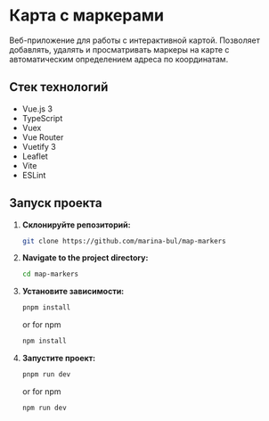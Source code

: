 # Карта с маркерами

Веб-приложение для работы с интерактивной картой. Позволяет добавлять, удалять и просматривать маркеры на карте с автоматическим определением адреса по координатам.

## Стек технологий

- Vue.js 3
- TypeScript
- Vuex
- Vue Router
- Vuetify 3
- Leaflet
- Vite
- ESLint

## Запуск проекта

1. **Склонируйте репозиторий:**

   ```bash
   git clone https://github.com/marina-bul/map-markers
   ```

2. **Navigate to the project directory:**

   ```bash
   cd map-markers
   ```

3. **Установите зависимости:**

    ```bash
    pnpm install
    ```

    or for npm

    ```bash
    npm install
    ```


4. **Запустите проект:**

    ```bash
    pnpm run dev
    ```
    or for npm

    ```bash
    npm run dev
    ```


